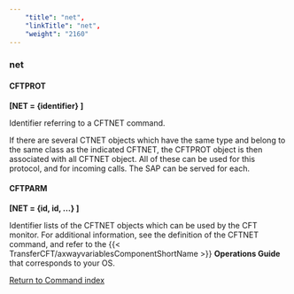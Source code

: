 ```yaml
---
    "title": "net",
    "linkTitle": "net",
    "weight": "2160"
---
```

<span id="net"></span>

### net

#### CFTPROT

****[NET = {identifier} ]****

Identifier referring to a CFTNET command.

If there are several CTNET objects which have the same type and belong
to the same class as the indicated CFTNET, the CFTPROT object is then
associated with all CFTNET object. All of these can be used for this protocol,
and for incoming calls. The SAP can be served for each.

#### CFTPARM

****[NET = {id, id, ...} ]****

Identifier lists of the CFTNET objects which can be used by the CFT
monitor. For additional information, see the definition of the CFTNET
command, and refer to the {{< TransferCFT/axwayvariablesComponentShortName  >}} **Operations
Guide** that corresponds to your OS.

[Return to Command index](../../)
